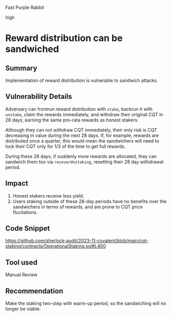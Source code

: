 Fast Purple Rabbit

high

# Reward distribution can be sandwiched

## Summary
Implementation of reward distribution is vulnerable to sandwich attacks.

## Vulnerability Details

Adversary can frontrun reward distribution with `stake`, backrun it with `unstake`, claim the rewards immediately, and withdraw their original CQT in 28 days, earning the same pro-rata rewards as honest stakers.

Although they can not withdraw CQT immediately, their only risk is CQT decreasing in value during the next 28 days. If, for example, rewards are distributed once a quarter, this would mean the sandwichers will need to lock their CQT only for 1/3 of the time to get full rewards.

During these 28 days, if suddenly more rewards are allocated, they can sandwich them too via `recoverUnstaking`, resetting their 28 day withdrawal period. 

## Impact
1. Honest stakers receive less yield.
2. Users staking outside of these 28-day periods have no benefits over the sandwichers in terms of rewards, and are prone to CQT price fluctiations.

## Code Snippet
https://github.com/sherlock-audit/2023-11-covalent/blob/main/cqt-staking/contracts/OperationalStaking.sol#L400
## Tool used

Manual Review

## Recommendation
Make the staking two-step with warm-up period, so the sandwiching will no longer be viable.